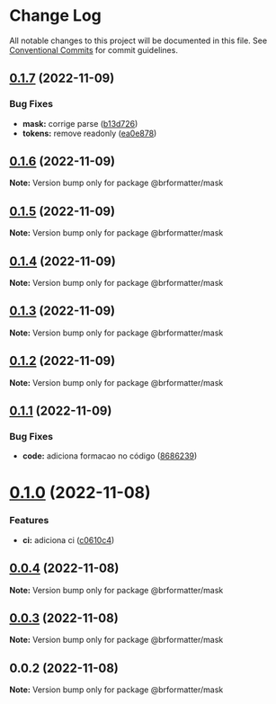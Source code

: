 # Change Log

All notable changes to this project will be documented in this file.
See [Conventional Commits](https://conventionalcommits.org) for commit guidelines.

## [0.1.7](https://github.com/bearkfear/br-formatter/compare/@brformatter/mask@0.1.6...@brformatter/mask@0.1.7) (2022-11-09)

### Bug Fixes

- **mask:** corrige parse ([b13d726](https://github.com/bearkfear/br-formatter/commit/b13d726e94e5b3b55bc60e9ceee0210d3c066da6))
- **tokens:** remove readonly ([ea0e878](https://github.com/bearkfear/br-formatter/commit/ea0e878c7a595e09be209753f613e58facce8406))

## [0.1.6](https://github.com/bearkfear/br-formatter/compare/@brformatter/mask@0.1.5...@brformatter/mask@0.1.6) (2022-11-09)

**Note:** Version bump only for package @brformatter/mask

## [0.1.5](https://github.com/bearkfear/br-formatter/compare/@brformatter/mask@0.1.4...@brformatter/mask@0.1.5) (2022-11-09)

**Note:** Version bump only for package @brformatter/mask

## [0.1.4](https://github.com/bearkfear/br-formatter/compare/@brformatter/mask@0.1.3...@brformatter/mask@0.1.4) (2022-11-09)

**Note:** Version bump only for package @brformatter/mask

## [0.1.3](https://github.com/bearkfear/br-formatter/compare/@brformatter/mask@0.1.2...@brformatter/mask@0.1.3) (2022-11-09)

**Note:** Version bump only for package @brformatter/mask

## [0.1.2](https://github.com/bearkfear/br-formatter/compare/@brformatter/mask@0.1.1...@brformatter/mask@0.1.2) (2022-11-09)

**Note:** Version bump only for package @brformatter/mask

## [0.1.1](https://github.com/bearkfear/br-formatter/compare/@brformatter/mask@0.1.0...@brformatter/mask@0.1.1) (2022-11-09)

### Bug Fixes

- **code:** adiciona formacao no código ([8686239](https://github.com/bearkfear/br-formatter/commit/86862399122ad517336563d0cfe73dd0da0730fb))

# [0.1.0](https://github.com/bearkfear/br-formatter/compare/@brformatter/mask@0.0.4...@brformatter/mask@0.1.0) (2022-11-08)

### Features

- **ci:** adiciona ci ([c0610c4](https://github.com/bearkfear/br-formatter/commit/c0610c4132e54372e8e5b6e7dfb5fa0a8057e0c3))

## [0.0.4](https://github.com/bearkfear/br-formatter/compare/@brformatter/mask@0.0.3...@brformatter/mask@0.0.4) (2022-11-08)

**Note:** Version bump only for package @brformatter/mask

## [0.0.3](https://github.com/bearkfear/br-formatter/compare/@brformatter/mask@0.0.2...@brformatter/mask@0.0.3) (2022-11-08)

**Note:** Version bump only for package @brformatter/mask

## 0.0.2 (2022-11-08)

**Note:** Version bump only for package @brformatter/mask
